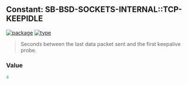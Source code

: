 ## Constant: SB-BSD-SOCKETS-INTERNAL::TCP-KEEPIDLE
[![package](https://img.shields.io/badge/Package-SB--BSD--SOCKETS--INTERNAL-5f9ea0.svg?style=social&colorA=999999)](../) [![type](https://img.shields.io/badge/Type-Constant-5f9ea0.svg?style=social&colorA=999999)](../#constant) 

> Seconds between the last data packet sent and the first keepalive probe.

### Value
```cl
4
```
